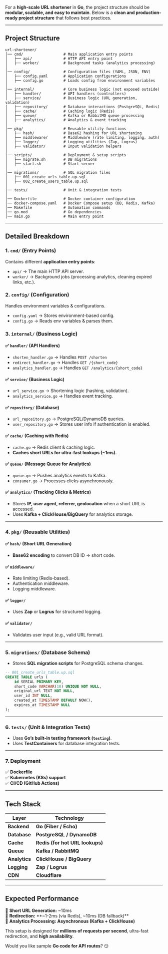 For a **high-scale URL shortener** in **Go**, the project structure should be **modular, scalable, and easy to maintain**. Below is a **clean and production-ready project structure** that follows best practices.  

---

## **Project Structure**
```
url-shortener/
│── cmd/                  # Main application entry points
│   ├── api/              # HTTP API entry point
│   ├── worker/           # Background tasks (analytics processing)
│
│── config/               # Configuration files (YAML, JSON, ENV)
│   ├── config.yaml       # Application configurations
│   ├── config.go         # Loads config from environment variables
│
│── internal/             # Core business logic (not exposed outside)
│   ├── handler/          # API handlers (controllers)
│   ├── service/          # Business logic (URL generation, validation)
│   ├── repository/       # Database interactions (PostgreSQL, Redis)
│   ├── cache/            # Caching logic (Redis)
│   ├── queue/            # Kafka or RabbitMQ queue processing
│   ├── analytics/        # Analytics & event tracking
│
│── pkg/                  # Reusable utility functions
│   ├── hash/             # Base62 hashing for URL shortening
│   ├── middleware/       # Middleware (rate limiting, logging, auth)
│   ├── logger/           # Logging utilities (Zap, Logrus)
│   ├── validator/        # Input validation helpers
│
│── scripts/              # Deployment & setup scripts
│   ├── migrate.sh        # DB migrations
│   ├── start.sh          # Start server
│
│── migrations/           # SQL migration files
│   ├── 001_create_urls_table.up.sql
│   ├── 002_create_users_table.up.sql
│
│── tests/                # Unit & integration tests
│
│── Dockerfile            # Docker container configuration
│── docker-compose.yaml   # Docker Compose setup (DB, Redis, Kafka)
│── Makefile              # Automation commands
│── go.mod                # Go dependencies
│── main.go               # Main entry point
```

---

## **Detailed Breakdown**
### **1. `cmd/` (Entry Points)**
Contains different **application entry points**:
- `api/` → The main HTTP API server.
- `worker/` → Background jobs (processing analytics, cleaning expired links, etc.).

### **2. `config/` (Configuration)**
Handles environment variables & configurations.
- `config.yaml` → Stores environment-based config.
- `config.go` → Reads env variables & parses them.

### **3. `internal/` (Business Logic)**
#### ✅ **`handler/` (API Handlers)**
- `shorten_handler.go` → Handles `POST /shorten`
- `redirect_handler.go` → Handles `GET /{short_code}`
- `analytics_handler.go` → Handles `GET /analytics/{short_code}`  

#### ✅ **`service/` (Business Logic)**
- `url_service.go` → Shortening logic (hashing, validation).
- `analytics_service.go` → Handles event tracking.

#### ✅ **`repository/` (Database)**
- `url_repository.go` → PostgreSQL/DynamoDB queries.
- `user_repository.go` → Stores user info if authentication is enabled.

#### ✅ **`cache/` (Caching with Redis)**
- `cache.go` → Redis client & caching logic.
- **Caches short URLs for ultra-fast lookups (~1ms).**

#### ✅ **`queue/` (Message Queue for Analytics)**
- `queue.go` → Pushes analytics events to Kafka.
- `consumer.go` → Processes clicks asynchronously.

#### ✅ **`analytics/` (Tracking Clicks & Metrics)**
- Stores **IP, user agent, referrer, geolocation** when a short URL is accessed.
- Uses **Kafka + ClickHouse/BigQuery** for analytics storage.

---

### **4. `pkg/` (Reusable Utilities)**
#### ✅ **`hash/` (Short URL Generation)**
- **Base62 encoding** to convert DB ID → short code.

#### ✅ **`middleware/`**
- Rate limiting (Redis-based).
- Authentication middleware.
- Logging middleware.

#### ✅ **`logger/`**
- Uses **Zap** or **Logrus** for structured logging.

#### ✅ **`validator/`**
- Validates user input (e.g., valid URL format).

---

### **5. `migrations/` (Database Schema)**
- Stores **SQL migration scripts** for PostgreSQL schema changes.

```sql
-- 001_create_urls_table.up.sql
CREATE TABLE urls (
    id SERIAL PRIMARY KEY,
    short_code VARCHAR(10) UNIQUE NOT NULL,
    original_url TEXT NOT NULL,
    user_id INT NULL,
    created_at TIMESTAMP DEFAULT NOW(),
    expires_at TIMESTAMP NULL
);
```

---

### **6. `tests/` (Unit & Integration Tests)**
- Uses **Go’s built-in testing framework (`testing`)**.
- Uses **TestContainers** for database integration tests.

---

### **7. Deployment**
✅ **Dockerfile**  
✅ **Kubernetes (K8s) support**  
✅ **CI/CD (GitHub Actions)**  

---

## **Tech Stack**
| Layer             | Technology |
|------------------|------------|
| **Backend**     | **Go (Fiber / Echo)** |
| **Database**    | **PostgreSQL / DynamoDB** |
| **Cache**       | **Redis (for hot URL lookups)** |
| **Queue**       | **Kafka / RabbitMQ** |
| **Analytics**   | **ClickHouse / BigQuery** |
| **Logging**     | **Zap / Logrus** |
| **CDN**         | **Cloudflare** |

---

## **Expected Performance**
🚀 **Short URL Generation:** ~10ms  
🚀 **Redirection:** **~1-2ms (via Redis), ~10ms (DB fallback)**  
🚀 **Analytics Processing:** **Asynchronous (Kafka + ClickHouse)**  

This setup is designed for **millions of requests per second**, ultra-fast redirection, and **high availability**.  

Would you like sample **Go code for API routes**? 😏